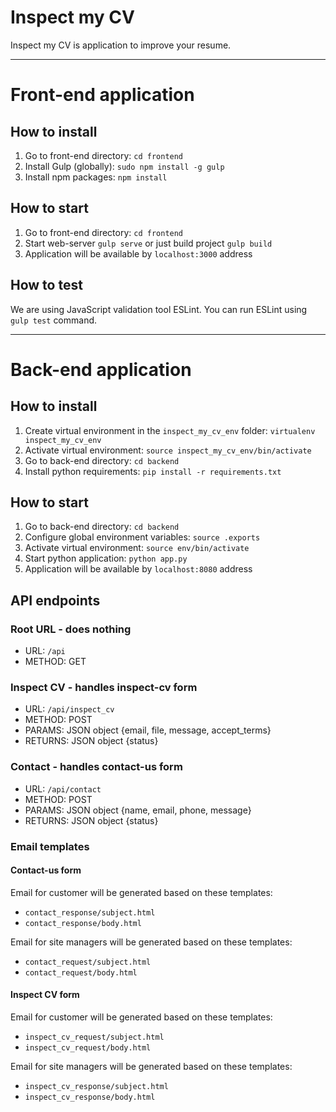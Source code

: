 # Inspect my CV

Inspect my CV is application to improve your resume.

---

# Front-end application

## How to install

1. Go to front-end directory: `cd frontend`
2. Install Gulp (globally): `sudo npm install -g gulp`
3. Install npm packages: `npm install`

## How to start

1. Go to front-end directory: `cd frontend`
2. Start web-server `gulp serve` or just build project `gulp build`
3. Application will be available by `localhost:3000` address

## How to test

We are using JavaScript validation tool ESLint.
You can run ESLint using `gulp test` command.

---

# Back-end application

## How to install

1. Create virtual environment in the `inspect_my_cv_env` folder: `virtualenv inspect_my_cv_env`
2. Activate virtual environment: `source inspect_my_cv_env/bin/activate`
3. Go to back-end directory: `cd backend`
4. Install python requirements: `pip install -r requirements.txt`

## How to start

1. Go to back-end directory: `cd backend`
2. Configure global environment variables: `source .exports`
3. Activate virtual environment: `source env/bin/activate`
4. Start python application: `python app.py`
5. Application will be available by `localhost:8080` address

## API endpoints

### Root URL - does nothing
- URL: `/api`
- METHOD: GET

### Inspect CV - handles inspect-cv form
- URL: `/api/inspect_cv`
- METHOD: POST
- PARAMS: JSON object {email, file, message, accept_terms}
- RETURNS: JSON object {status}

### Contact - handles contact-us form
- URL: `/api/contact`
- METHOD: POST
- PARAMS: JSON object {name, email, phone, message}
- RETURNS: JSON object {status}

### Email templates

#### Contact-us form

Email for customer will be generated based on these templates:
- `contact_response/subject.html`
- `contact_response/body.html`

Email for site managers will be generated based on these templates:
- `contact_request/subject.html`
- `contact_request/body.html`

#### Inspect CV form

Email for customer will be generated based on these templates:
- `inspect_cv_request/subject.html`
- `inspect_cv_request/body.html`

Email for site managers will be generated based on these templates:
- `inspect_cv_response/subject.html`
- `inspect_cv_response/body.html`
